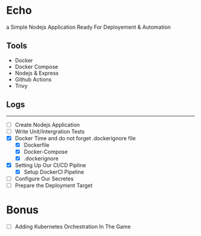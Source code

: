# Echo

a Simple Nodejs Application Ready For Deployement & Automation

## Tools

- Docker
- Docker Compose
- Nodejs & Express
- Github Actions
- Trivy

## Logs

---

- [ ] Create Nodejs Application
- [ ] Write Unit/Intergration Tests
- [x] Docker Time and do not forget .dockerignore file
  - [x] Dockerfile
  - [x] Docker-Compose
  - [x] .dockerignore
- [x] Setting Up Our CI/CD Pipline
  - [x] Setup DockerCI Pipeline
- [ ] Configure Our Secretes
- [ ] Prepare the Deployment Target

# Bonus

- [ ] Adding Kubernetes Orchestration In The Game
